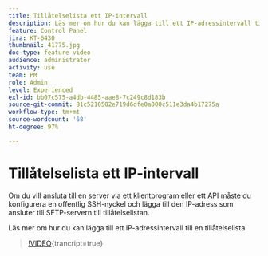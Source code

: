 ```yaml
---
title: Tillåtelselista ett IP-intervall
description: Läs mer om hur du kan lägga till ett IP-adressintervall till en tillåtelselista.
feature: Control Panel
jira: KT-6430
thumbnail: 41775.jpg
doc-type: feature video
audience: administrator
activity: use
team: PM
role: Admin
level: Experienced
exl-id: bb07c575-a4db-4485-aae8-7c249c8d183b
source-git-commit: 81c5210502e719d6dfe0a000c511e3da4b17275a
workflow-type: tm+mt
source-wordcount: '68'
ht-degree: 97%

---
```


# Tillåtelselista ett IP-intervall

Om du vill ansluta till en server via ett klientprogram eller ett API måste du konfigurera en offentlig SSH-nyckel och lägga till den IP-adress som ansluter till SFTP-servern till tillåtelselistan.

Läs mer om hur du kan lägga till ett IP-adressintervall till en tillåtelselista.

>[!VIDEO](https://video.tv.adobe.com/v/41775?learn=on){trancript=true}
